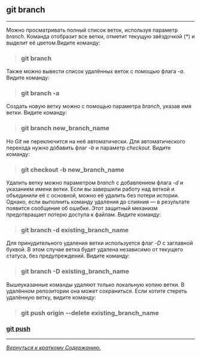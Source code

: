 ## git branch 

***

Можно просматривать полный список веток, используя параметр *branch*. Команда отобразит все ветки, отметит текущую звёздочкой (*) и выделит её цветом.Видите команду:

>### **git branch**

Также можно вывести список удалённых веток с помощью флага *-a*. Видите команду:

>### **git branch -a**
 


Создать новую ветку можно с помощью параметра *branch*, указав имя ветки. Видите команду:

>### **git branch new_branch_name**

Но *Git* не переключится на неё автоматически. Для автоматического перехода нужно добавить флаг *-b* и параметр *checkout*. Видите команду:

>### **git checkout -b new_branch_name**

Удалить ветку можно параметром *branch* с добавлением флага *-d* и указанием имени ветки. Если вы завершили работу над веткой и объединили её с основной, можно её удалить без потери истории. Однако, если выполнить команду удаления до слияния — в результате появится сообщение об ошибке. Этот защитный механизм предотвращает потерю доступа к файлам. Видите команду:

>### **git branch -d existing_branch_name**

Для принудительного удаления ветки используется флаг *-D* с заглавной буквой. В этом случае ветка будет удалена независимо от текущего статуса, без предупреждений. Видите команду:

>### **git branch -D existing_branch_name**

Вышеуказанные команды удаляют только локальную копию ветки. В удалённом репозитории она может сохраниться. Если хотите стереть удалённую ветку, видите команду:

>### **git push origin --delete existing_branch_name**
 
 ### [**git push**](./push.md)


















***
[<u>*Вернуться к краткому Содержанию.*</u>](./readme.md)  